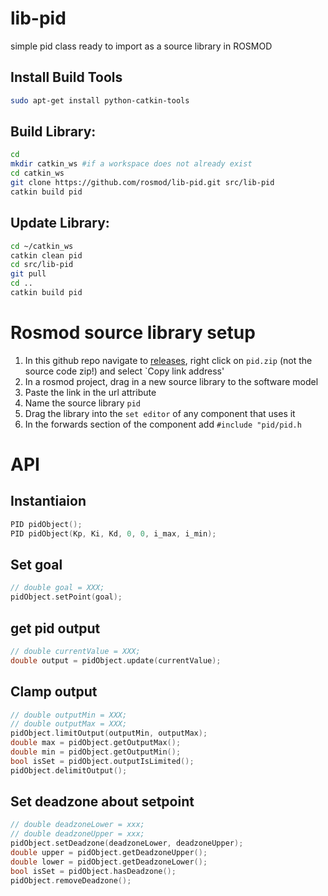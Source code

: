 # lib-pid
simple pid class ready to import as a source library in ROSMOD


Install Build Tools
-------------------------

```bash
sudo apt-get install python-catkin-tools
```

Build Library:
-------------

```bash
cd
mkdir catkin_ws #if a workspace does not already exist
cd catkin_ws
git clone https://github.com/rosmod/lib-pid.git src/lib-pid
catkin build pid
```

Update Library:
-----------------

```bash
cd ~/catkin_ws
catkin clean pid
cd src/lib-pid
git pull
cd ..
catkin build pid
```

# Rosmod source library setup

1. In this github repo navigate to [releases](https://github.com/rosmod/lib-pid/releases), right click on `pid.zip` (not the source code zip!) and select `Copy link address'
2. In a rosmod project, drag in a new source library to the software model
3. Paste the link in the url attribute
4. Name the source library `pid`
5. Drag the library into the `set editor` of any component that uses it
6. In the forwards section of the component add `#include "pid/pid.h`


# API

## Instantiaion

```c++
PID pidObject();
PID pidObject(Kp, Ki, Kd, 0, 0, i_max, i_min);
```

## Set goal

```c++
// double goal = XXX;
pidObject.setPoint(goal);
```

## get pid output

```c++
// double currentValue = XXX;
double output = pidObject.update(currentValue);
```

## Clamp output

```c++
// double outputMin = XXX;
// double outputMax = XXX;
pidObject.limitOutput(outputMin, outputMax);
double max = pidObject.getOutputMax();
double min = pidObject.getOutputMin();
bool isSet = pidObject.outputIsLimited();
pidObject.delimitOutput();
```
## Set deadzone about setpoint

```c++
// double deadzoneLower = xxx;
// double deadzoneUpper = xxx;
pidObject.setDeadzone(deadzoneLower, deadzoneUpper);
double upper = pidObject.getDeadzoneUpper();
double lower = pidObject.getDeadzoneLower();
bool isSet = pidObject.hasDeadzone();
pidObject.removeDeadzone();
```
